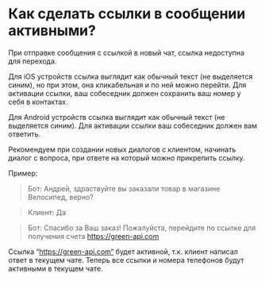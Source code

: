 # Как сделать ссылки в сообщении активными?

При отправке сообщения с ссылкой в новый чат, ссылка недоступна для перехода. 

Для iOS устройств ссылка выглядит как обычный текст (не выделяется синим), но при этом, она кликабельная и по ней можно перейти. 
Для активации ссылки, ваш собеседник должен сохранить ваш номер у себя в контактах.

Для Android устройств ссылка выглядит как обычный текст (не выделяется синим). 
Для активации ссылки ваш собеседник должен вам ответить.

Рекомендуем при создании новых диалогов с клиентом, начинать диалог с вопроса, при ответе на который можно прикрепить ссылку.

Пример:

> Бот: Андрей, здраствуйте вы заказали товар в магазине Велосипед, верно?

> Клиент: Да

> Бот: Спасибо за Ваш заказ! Пожалуйста, перейдите по ссылке для получения счета https://green-api.com

Ссылка “https://green-api.com“ будет активной, т.к. клиент написал ответ в текущем чате. Теперь все ссылки и номера телефонов будут активными в текущем чате.